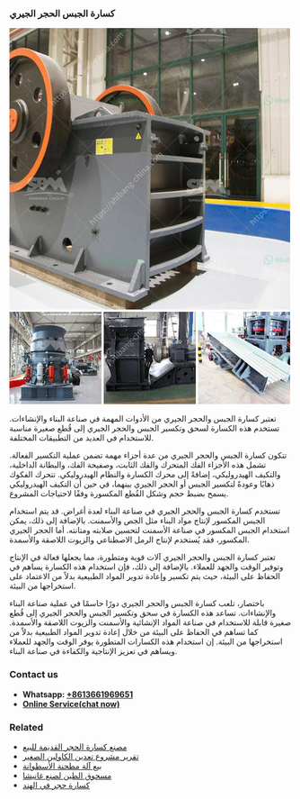 <h3>كسارة الجبس الحجر الجيري</h3><img src='1701852721.jpg' alt=''><p>تعتبر كسارة الجبس والحجر الجيري من الأدوات المهمة في صناعة البناء والإنشاءات. تستخدم هذه الكسارة لسحق وتكسير الجبس والحجر الجيري إلى قُطع صغيرة مناسبة للاستخدام في العديد من التطبيقات المختلفة.</p><p>تتكون كسارة الجبس والحجر الجيري من عدة أجزاء مهمة تضمن عملية التكسير الفعالة. تشمل هذه الأجزاء الفك المتحرك والفك الثابت، وصفيحة الفك، والبطانة الداخلية، والتكيف الهيدروليكي، إضافةً إلى محرك الكسارة والنظام الهيدروليكي. تتحرك الفكوك ذهابًا وعودةً لتكسير الجبس أو الحجر الجيري بينهما، في حين أن التكيف الهيدروليكي يسمح بضبط حجم وشكل القُطع المكسورة وفقًا لاحتياجات المشروع.</p><p>تستخدم كسارة الجبس والحجر الجيري في صناعة البناء لعدة أغراض. قد يتم استخدام الجبس المكسور لإنتاج مواد البناء مثل الجص والأسمنت. بالإضافة إلى ذلك، يمكن استخدام الجبس المكسور في صناعة الأسمنت لتحسين صلابته ومتانته. أما الحجر الجيري المكسور، فقد يُستخدم لإنتاج الرمل الاصطناعي والزيوت اللاصقة والأسمدة.</p><p>تعتبر كسارة الجبس والحجر الجيري آلات قوية ومتطورة، مما يجعلها فعالة في الإنتاج وتوفير الوقت والجهد للعملاء. بالإضافة إلى ذلك، فإن استخدام هذه الكسارة يساهم في الحفاظ على البيئة، حيث يتم تكسير وإعادة تدوير المواد الطبيعية بدلاً من الاعتماد على استخراجها من البيئة.</p><p>باختصار، تلعب كسارة الجبس والحجر الجيري دورًا حاسمًا في عملية صناعة البناء والإنشاءات. تساعد هذه الكسارة في سحق وتكسير الجبس والحجر الجيري إلى قُطع صغيرة قابلة للاستخدام في صناعة المواد الإنشائية والأسمنت والزيوت اللاصقة والأسمدة. كما تساهم في الحفاظ على البيئة من خلال إعادة تدوير المواد الطبيعية بدلاً من استخراجها من البيئة. إن استخدام هذه الكسارات المتطورة يوفر الوقت والجهد للعملاء ويساهم في تعزيز الإنتاجية والكفاءة في صناعة البناء.</p><h3>Contact us</h3><ul><li><strong>Whatsapp:&nbsp;<a href="https://wa.me/8613661969651">+8613661969651</a></strong></li><li><a href="https://swt.shibang-china.com/?git&amp;zhl&amp;كسارة الجبس الحجر الجيري"><strong>Online Service(chat now)</strong></a></li></ul><h3>Related</h3><ul><li><a href='مصنع كسارة الحجر القديمة للبيع.md'>مصنع كسارة الحجر القديمة للبيع</a></li><li><a href='تقرير مشروع تعدين الكاولين الصغير.md'>تقرير مشروع تعدين الكاولين الصغير</a></li><li><a href='بيع آلة مطحنة الأسطوانة.md'>بيع آلة مطحنة الأسطوانة</a></li><li><a href='مسحوق الطين لصنع غانيشا.md'>مسحوق الطين لصنع غانيشا</a></li><li><a href='كسارة حجر في الهند.md'>كسارة حجر في الهند</a></li></ul>